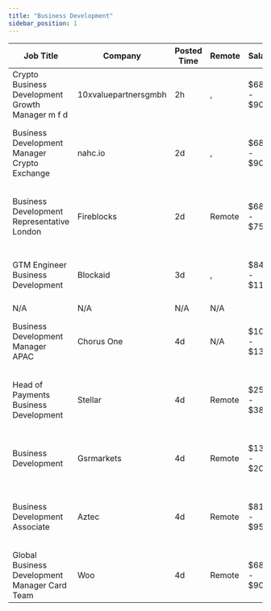 ```yaml
---
title: "Business Development"
sidebar_position: 1
---
```


| Job Title | Company | Posted Time | Remote | Salary | Tags | Apply Link |
|-----------|---------|-------------|--------|--------|------|------------|
| Crypto Business Development Growth Manager m f d | 10xvaluepartnersgmbh | 2h | , | $68k - $90k | business development, sales, non tech, growth, crypto | [Apply](https://web3.career/crypto-business-development-growth-manager-m-f-d-10xvaluepartnersgmbh/100768) |
| Business Development Manager Crypto Exchange | nahc.io | 2d | , | $68k - $90k | business development, sales, non tech, blockchain, crypto | [Apply](https://web3.career/business-development-manager-crypto-exchange-nahc/100723) |
| Business Development Representative London | Fireblocks | 2d | Remote | $68k - $75k | business development, sales, non tech, blockchain, crypto | [Apply](https://web3.career/business-development-representative-london-fireblocks/100719) |
| GTM Engineer Business Development | Blockaid | 3d | , | $84k - $118k | business development, sales, non tech, gtm, engineer | [Apply](https://web3.career/gtm-engineer-business-development-blockaid/100628) |
| N/A | N/A | N/A | N/A |  |  | [Apply](https://web3.career/metana) |
| Business Development Manager APAC | Chorus One | 4d | N/A | $100k - $130k | business development, sales, non tech, remote, blockchain | [Apply](https://web3.career/business-development-manager-apac-chorusone1/100576) |
| Head of Payments Business Development | Stellar | 4d | Remote | $255k - $385k | business development, sales, non tech, executive, blockchain | [Apply](https://web3.career/head-of-payments-business-development-stellar/97571) |
| Business Development | Gsrmarkets | 4d | Remote | $130k - $200k | business development, sales, non tech, crypto, remote | [Apply](https://web3.career/business-development-gsrmarkets/95740) |
| Business Development Associate | Aztec | 4d | Remote | $81k - $95k | business development, sales, non tech, blockchain, crypto | [Apply](https://web3.career/business-development-associate-aztec/97708) |
| Global Business Development Manager Card Team | Woo | 4d | Remote | $68k - $90k | business development, sales, non tech, crypto, remote | [Apply](https://web3.career/global-business-development-manager-card-team-woo/95645) |

